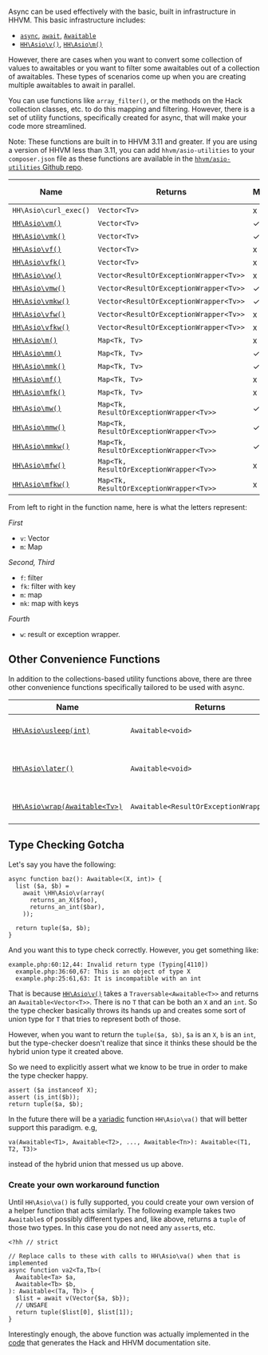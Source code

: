Async can be used effectively with the basic, built in infrastructure in HHVM. This basic infrastructure includes:

* [`async`](/hack/async/introduction), [`await`](/hack/async/awaitables), [`Awaitable`](/hack/async/awaitables)
* [`HH\Asio\v()`](/hack/reference/function/HH.Asio.v/), [`HH\Asio\m()`](/hack/reference/function/HH.Asio.m/)

However, there are cases when you want to convert some collection of values to awaitables or you want to filter some awaitables out of a collection of awaitables. These types of scenarios come up when you are creating multiple awaitables to await in parallel. 

You can use functions like `array_filter()`, or the methods on the Hack collection classes, etc. to do this mapping and filtering. However, there is a set of utility functions, specifically created for async, that will make your code more streamlined. 

Note: These functions are built in to HHVM 3.11 and greater. If you are using a version of HHVM less than 3.11, you can add `hhvm/asio-utilities` to your `composer.json` file as these functions are available in the [`hhvm/asio-utilities` Github repo](https://github.com/hhvm/asio-utilities).

Name    | Returns             | Mapped | Filtered | Has Key | Wrapped Exception
--------|---------------------|--------|----------|---------|------------------
`HH\Asio\curl_exec()`   | `Vector<Tv>`         | x      | x        | x       | x
[`HH\Asio\vm()`](/hack/reference/function/HH.Asio.vm/)  | `Vector<Tv>`        | ✓      | x        | x       | x
[`HH\Asio\vmk()`](/hack/reference/function/HH.Asio.vmk/) | `Vector<Tv>`        | ✓      | x        | ✓       | x
[`HH\Asio\vf()`](/hack/reference/function/HH.Asio.vf/)  | `Vector<Tv>`        | x      | ✓        | x       | x
[`HH\Asio\vfk()`](/hack/reference/function/HH.Asio.vfk/) | `Vector<Tv>`        | x      | ✓        | ✓       | x
[`HH\Asio\vw()`](/hack/reference/function/HH.Asio.vw/)  | `Vector<ResultOrExceptionWrapper<Tv>>` | x      | x        | x       | ✓
[`HH\Asio\vmw()`](/hack/reference/function/HH.Asio.vmw/) | `Vector<ResultOrExceptionWrapper<Tv>>`| ✓      | x        | x       | ✓
[`HH\Asio\vmkw()`](/hack/reference/function/HH.Asio.vmkw/)| `Vector<ResultOrExceptionWrapper<Tv>>`| ✓      | x        | ✓       | ✓
[`HH\Asio\vfw()`](/hack/reference/function/HH.Asio.vfw/) | `Vector<ResultOrExceptionWrapper<Tv>>`| x      | ✓        | x       | ✓
[`HH\Asio\vfkw()`](/hack/reference/function/HH.Asio.vfkw/)| `Vector<ResultOrExceptionWrapper<Tv>>`| x      | ✓        | ✓       | ✓
[`HH\Asio\m()`](/hack/reference/function/HH.Asio.m/)   | `Map<Tk, Tv>`        | x      | x        | x       | x
[`HH\Asio\mm()`](/hack/reference/function/HH.Asio.mm/)  | `Map<Tk, Tv>`        | ✓      | x        | x       | x
[`HH\Asio\mmk()`](/hack/reference/function/HH.Asio.mmk/) | `Map<Tk, Tv>`        | ✓      | x        | ✓       | x
[`HH\Asio\mf()`](/hack/reference/function/HH.Asio.mf/)  | `Map<Tk, Tv>`        | x      | ✓        | x       | x
[`HH\Asio\mfk()`](/hack/reference/function/HH.Asio.mfk/) | `Map<Tk, Tv>`        | x      | ✓        | ✓       | x
[`HH\Asio\mw()`](/hack/reference/function/HH.Asio.mw/)  | `Map<Tk, ResultOrExceptionWrapper<Tv>>` | ✓      | x        | x       | ✓
[`HH\Asio\mmw()`](/hack/reference/function/HH.Asio.mmw/) | `Map<Tk, ResultOrExceptionWrapper<Tv>>`| ✓      | x        | x       | ✓
[`HH\Asio\mmkw()`](/hack/reference/function/HH.Asio.mmkw/)| `Map<Tk, ResultOrExceptionWrapper<Tv>>`| ✓      | x        | ✓       | ✓
[`HH\Asio\mfw()`](/hack/reference/function/HH.Asio.mfw/) | `Map<Tk, ResultOrExceptionWrapper<Tv>>`| x      | ✓        | x       | ✓
[`HH\Asio\mfkw()`](/hack/reference/function/HH.Asio.mfkw/)| `Map<Tk, ResultOrExceptionWrapper<Tv>>`| x      | ✓        | ✓       | ✓

From left to right in the function name, here is what the letters represent:

*First*

* `v`: Vector
* `m`: Map

*Second, Third*

* `f`: filter
* `fk`: filter with key
* `m`: map
* `mk`: map with keys

*Fourth*

* `w`: result or exception wrapper. 

## Other Convenience Functions

In addition to the collections-based utility functions above, there are three other convenience functions specifically tailored to be used with async.

Name | Returns | Description
-----|---------|------------
[`HH\Asio\usleep(int)`](/hack/reference/function/HH.Asio.usleep/) | `Awaitable<void>` | Wait a provided length of time before an async function does more work.
[`HH\Asio\later()`](/hack/reference/function/HH.Asio.later/) | `Awaitable<void>` | Reschedule the work of an async function until some undetermined point in the future.
[`HH\Asio\wrap(Awaitable<Tv>)`](/hack/reference/function/HH.Asio.wrap/) | `Awaitable<ResultOrExceptionWrapper<Tv>>` | Wrap an `Awaitable` into an `Awaitable` of `ResultOrExceptionWrapper`.

## Type Checking Gotcha

Let's say you have the following:

```
async function baz(): Awaitable<(X, int)> {
  list ($a, $b) = 
    await \HH\Asio\v(array(
      returns_an_X($foo), 
      returns_an_int($bar),
    ));

  return tuple($a, $b);
}
```

And you want this to type check correctly. However, you get something like:

```
example.php:60:12,44: Invalid return type (Typing[4110])
  example.php:36:60,67: This is an object of type X
  example.php:25:61,63: It is incompatible with an int
```

That is because [`HH\Asio\v()`](/hack/reference/function/HH.Asio.v/) takes a `Traversable<Awaitable<T>>` and returns an `Awaitable<Vector<T>>`. There is no `T` that can be both an `X` and an `int`. So the type checker basically throws its hands up and creates some sort of union type for `T` that tries to represent both of those.

However, when you want to return the `tuple($a, $b)`, `$a` is an `X`, `b` is an `int`, but the type-checker doesn't realize that since it thinks these should be the hybrid union type it created above.

So we need to explicitly assert what we know to be true in order to make the type checker happy.

```
assert ($a instanceof X);
assert (is_int($b));
return tuple($a, $b);
```

In the future there will be a [variadic]() function `HH\Asio\va()` that will better support this paradigm. e.g, 

```
va(Awaitable<T1>, Awaitable<T2>, ..., Awaitable<Tn>): Awaitable<(T1, T2, T3)>
```

instead of the hybrid union that messed us up above.

### Create your own workaround function

Until `HH\Asio\va()` is fully supported, you could create your own version of a helper function that acts similarly. The following example takes two `Awaitable`s of possibly different types and, like above, returns a `tuple` of those two types. In this case you do not need any `assert`s, etc.

```
<?hh // strict

// Replace calls to these with calls to HH\Asio\va() when that is implemented
async function va2<Ta,Tb>(
  Awaitable<Ta> $a,
  Awaitable<Tb> $b,
): Awaitable<(Ta, Tb)> {
  $list = await v(Vector{$a, $b});
  // UNSAFE
  return tuple($list[0], $list[1]);
}
```

Interestingly enough, the above function was actually implemented in the [code](https://github.com/hhvm/user-documentation/blob/7568764b587b24f3a8441bee1f1ac6940cb5de7e/src/utils/async_funcs.php) that generates the Hack and HHVM documentation site.
